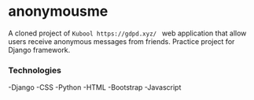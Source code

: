 # anonymousme

A cloned project of `Kubool https://gdpd.xyz/ ` web application that allow users receive anonymous messages from friends. Practice project for Django framework.

### Technologies

-Django
-CSS
-Python
-HTML
-Bootstrap
-Javascript
